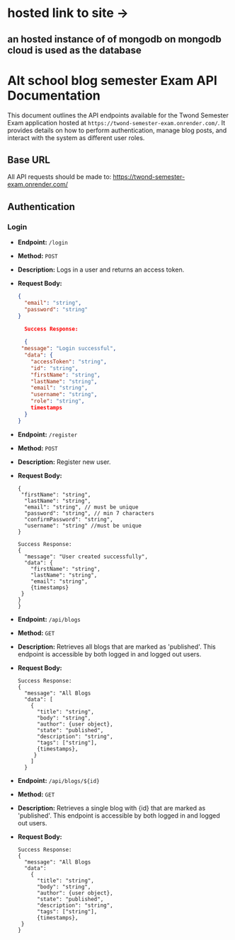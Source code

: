 # hosted link to site ->

## an hosted instance of of mongodb on mongodb cloud is used as the database


# Alt school blog semester Exam API Documentation

This document outlines the API endpoints available for the Twond Semester Exam application hosted at `https://twond-semester-exam.onrender.com/`. It provides details on how to perform authentication, manage blog posts, and interact with the system as different user roles.

## Base URL

All API requests should be made to: https://twond-semester-exam.onrender.com/


## Authentication

### Login

- **Endpoint:** `/login`
- **Method:** `POST`
- **Description:** Logs in a user and returns an access token.
- **Request Body:**
  ```json
  {
    "email": "string",
    "password": "string"
  }
  
    Success Response:
    
    {
   "message": "Login successful",
    "data": {
      "accessToken": "string",
      "id": "string",
      "firstName": "string",
      "lastName": "string",
      "email": "string",
      "username": "string",
      "role": "string",
      timestamps
    }
  } 

  ```

- **Endpoint:** `/register`
- **Method:** `POST`
- **Description:** Register new user.
- **Request Body:**
    ```
    {
     "firstName": "string",
      "lastName": "string",
      "email": "string", // must be unique
      "password": "string", // min 7 characters
      "confirmPassword": "string",
      "username": "string" //must be unique
    }

    Success Response:
    {
      "message": "User created successfully",
      "data": {
        "firstName": "string",
        "lastName": "string",
        "email": "string",
        {timestamps}
     }
    }
   }
 
   ```
    
- **Endpoint:** `/api/blogs`
- **Method:** `GET`
- **Description:** Retrieves all blogs that are marked as                 'published'. This endpoint is accessible by both logged in and logged out users.
- **Request Body:** 
  ```
  Success Response:
  {
    "message": "All Blogs 
    "data": [
      {
        "title": "string",
        "body": "string",
        "author": {user object},
        "state": "published",
        "description": "string",
        "tags": ["string"],
        {timestamps},
       }
      ]
    }
   ```
 
 
- **Endpoint:** `/api/blogs/${id}`
- **Method:** `GET`
- **Description:** Retrieves a single blog with {id} that are marked as 'published'. This endpoint is accessible by both logged in and logged out users.
- **Request Body:** 
  ```
  Success Response:
  {
    "message": "All Blogs 
    "data":
      {
        "title": "string",
        "body": "string",
        "author": {user object},
        "state": "published",
        "description": "string",
        "tags": ["string"],
        {timestamps},
   }
  }
 ```

